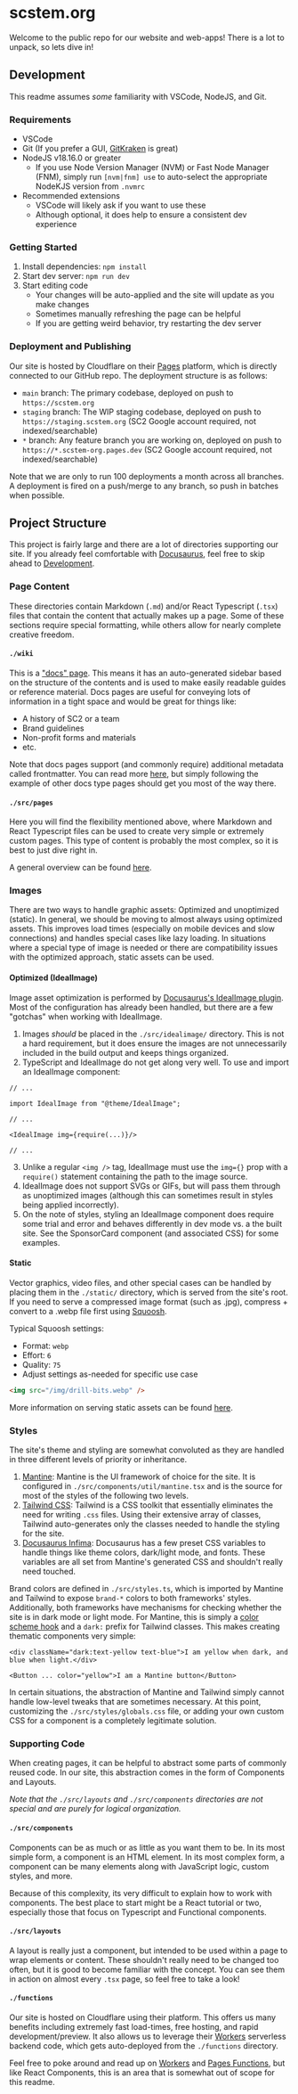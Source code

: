 # scstem.org

Welcome to the public repo for our website and web-apps! There is a lot to unpack, so lets dive in!

## Development

This readme assumes _some_ familiarity with VSCode, NodeJS, and Git.

### Requirements

- VSCode
- Git (If you prefer a GUI, [GitKraken](https://www.gitkraken.com/) is great)
- NodeJS v18.16.0 or greater
  - If you use Node Version Manager (NVM) or Fast Node Manager (FNM), simply run `[nvm|fnm] use` to auto-select the appropriate NodeKJS version from `.nvmrc`
- Recommended extensions
  - VSCode will likely ask if you want to use these
  - Although optional, it does help to ensure a consistent dev experience

### Getting Started

1. Install dependencies: `npm install`
2. Start dev server: `npm run dev`
3. Start editing code
   - Your changes will be auto-applied and the site will update as you make changes
   - Sometimes manually refreshing the page can be helpful
   - If you are getting weird behavior, try restarting the dev server

### Deployment and Publishing

Our site is hosted by Cloudflare on their [Pages](https://pages.cloudflare.com/) platform, which is directly connected to our GitHub repo. The deployment structure is as follows:

- `main` branch: The primary codebase, deployed on push to `https://scstem.org`
- `staging` branch: The WIP staging codebase, deployed on push to `https://staging.scstem.org` (SC2 Google account required, not indexed/searchable)
- `*` branch: Any feature branch you are working on, deployed on push to `https://*.scstem-org.pages.dev` (SC2 Google account required, not indexed/searchable)

Note that we are only to run 100 deployments a month across all branches. A deployment is fired on a push/merge to any branch, so push in batches when possible.

## Project Structure

This project is fairly large and there are a lot of directories supporting our site. If you already feel comfortable with [Docusaurus](https://docusaurus.io/), feel free to skip ahead to [Development](#development).

### Page Content

These directories contain Markdown (`.md`) and/or React Typescript (`.tsx`) files that contain the content that actually makes up a page. Some of these sections require special formatting, while others allow for nearly complete creative freedom.

#### `./wiki`

This is a ["docs" page](https://docusaurus.io/docs/docs-introduction). This means it has an auto-generated sidebar based on the structure of the contents and is used to make easily readable guides or reference material. Docs pages are useful for conveying lots of information in a tight space and would be great for things like:

- A history of SC2 or a team
- Brand guidelines
- Non-profit forms and materials
- etc.

Note that docs pages support (and commonly require) additional metadata called frontmatter. You can read more [here](https://docusaurus.io/docs/markdown-features#front-matter), but simply following the example of other docs type pages should get you most of the way there.

#### `./src/pages`

Here you will find the flexibility mentioned above, where Markdown and React Typescript files can be used to create very simple or extremely custom pages. This type of content is probably the most complex, so it is best to just dive right in.

A general overview can be found [here](https://docusaurus.io/docs/creating-pages).

### Images

There are two ways to handle graphic assets: Optimized and unoptimized (static). In general, we should be moving to almost always using optimized assets. This improves load times (especially on mobile devices and slow connections) and handles special cases like lazy loading. In situations where a special type of image is needed or there are compatibility issues with the optimized approach, static assets can be used.

#### Optimized (IdealImage)

Image asset optimization is performed by [Docusaurus's IdealImage plugin](https://docusaurus.io/docs/api/plugins/@docusaurus/plugin-ideal-image). Most of the configuration has already been handled, but there are a few "gotchas" when working with IdealImage.

1. Images _should_ be placed in the `./src/idealimage/` directory. This is not a hard requirement, but it does ensure the images are not unnecessarily included in the build output and keeps things organized.
2. TypeScript and IdealImage do not get along very well. To use and import an IdealImage component:

```tsx
// ...

import IdealImage from "@theme/IdealImage";

// ...

<IdealImage img={require(...)}/>

// ...
```

3. Unlike a regular `<img />` tag, IdealImage must use the `img={}` prop with a `require()` statement containing the path to the image source.
4. IdealImage does not support SVGs or GIFs, but will pass them through as unoptimized images (although this can sometimes result in styles being applied incorrectly).
5. On the note of styles, styling an IdealImage component does require some trial and error and behaves differently in dev mode vs. a the built site. See the SponsorCard component (and associated CSS) for some examples.

#### Static

Vector graphics, video files, and other special cases can be handled by placing them in the `./static/` directory, which is served from the site's root. If you need to serve a compressed image format (such as .jpg), compress + convert to a .webp file first using [Squoosh](https://squoosh.app/).

Typical Squoosh settings:

- Format: `webp`
- Effort: `6`
- Quality: `75`
- Adjust settings as-needed for specific use case

```html
<img src="/img/drill-bits.webp" />
```

More information on serving static assets can be found [here](https://docusaurus.io/docs/static-assets).

### Styles

The site's theme and styling are somewhat convoluted as they are handled in three different levels of priority or inheritance.

1. [Mantine](https://mantine.dev/): Mantine is the UI framework of choice for the site. It is configured in `./src/components/util/mantine.tsx` and is the source for most of the styles of the following two levels.
2. [Tailwind CSS](https://tailwindcss.com/): Tailwind is a CSS toolkit that essentially eliminates the need for writing `.css` files. Using their extensive array of classes, Tailwind auto-generates only the classes needed to handle the styling for the site.
3. [Docusaurus Infima](https://docusaurus.io/docs/styling-layout#global-styles): Docusaurus has a few preset CSS variables to handle things like theme colors, dark/light mode, and fonts. These variables are all set from Mantine's generated CSS and shouldn't really need touched.

Brand colors are defined in `./src/styles.ts`, which is imported by Mantine and Tailwind to expose `brand-*` colors to both frameworks' styles. Additionally, both frameworks have mechanisms for checking whether the site is in dark mode or light mode. For Mantine, this is simply a [color scheme hook](https://mantine.dev/hooks/use-color-scheme/) and a `dark:` prefix for Tailwind classes. This makes creating thematic components very simple:

```tsx
<div className="dark:text-yellow text-blue">I am yellow when dark, and blue when light.</div>

<Button ... color="yellow">I am a Mantine button</Button>
```

In certain situations, the abstraction of Mantine and Tailwind simply cannot handle low-level tweaks that are sometimes necessary. At this point, customizing the `./src/styles/globals.css` file, or adding your own custom CSS for a component is a completely legitimate solution.

### Supporting Code

When creating pages, it can be helpful to abstract some parts of commonly reused code. In our site, this abstraction comes in the form of Components and Layouts.

_Note that the `./src/layouts` and `./src/components` directories are not special and are purely for logical organization._

#### `./src/components`

Components can be as much or as little as you want them to be. In its most simple form, a component is an HTML element. In its most complex form, a component can be many elements along with JavaScript logic, custom styles, and more.

Because of this complexity, its very difficult to explain how to work with components. The best place to start might be a React tutorial or two, especially those that focus on Typescript and Functional components.

#### `./src/layouts`

A layout is really just a component, but intended to be used within a page to wrap elements or content. These shouldn't really need to be changed too often, but it is good to become familiar with the concept. You can see them in action on almost every `.tsx` page, so feel free to take a look!

#### `./functions`

Our site is hosted on Cloudflare using their platform. This offers us many benefits including extremely fast load-times, free hosting, and rapid development/preview. It also allows us to leverage their [Workers](https://workers.cloudflare.com/) serverless backend code, which gets auto-deployed from the `./functions` directory.

Feel free to poke around and read up on [Workers](https://developers.cloudflare.com/workers/) and [Pages Functions](https://developers.cloudflare.com/pages/platform/functions/), but like React Components, this is an area that is somewhat out of scope for this readme.
